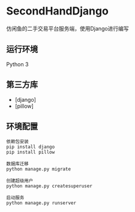 # SecondHandDjango
仿闲鱼的二手交易平台服务端，使用Django进行编写

## 运行环境
Python 3

## 第三方库
- [django]
- [pillow]

## 环境配置
``` 
依赖包安装
pip install django
pip install pillow

数据库迁移
python manage.py migrate

创建超级用户
python manage.py createsuperuser

启动服务
python manage.py runserver
```





